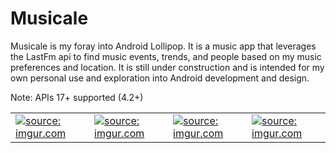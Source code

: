 Musicale
========

Musicale is my foray into Android Lollipop. It is a music app that leverages the LastFm api to find music events, trends, and people based on my music preferences and location. It is still under construction and is intended for my own personal use and exploration into Android development and design.

Note: APIs 17+ supported (4.2+)

<table style="width:100%">
  <tr>
    <td>
      <a href="http://imgur.com/oCAvtlI"><img src="http://i.imgur.com/oCAvtlIl.png" title="source: imgur.com" /></a>     </td>
    <td>
      <a href="http://imgur.com/xOff4qs"><img src="http://i.imgur.com/xOff4qsl.png" title="source: imgur.com" /></a>     </td>
    <td>
      <a href="http://imgur.com/MGUMzE6"><img src="http://i.imgur.com/MGUMzE6l.png" title="source: imgur.com" /></a>     </td>
    <td>
      <a href="http://imgur.com/zZS2DzK"><img src="http://i.imgur.com/zZS2DzKl.png" title="source: imgur.com" /></a>
    </td>
  </tr>
</table>
